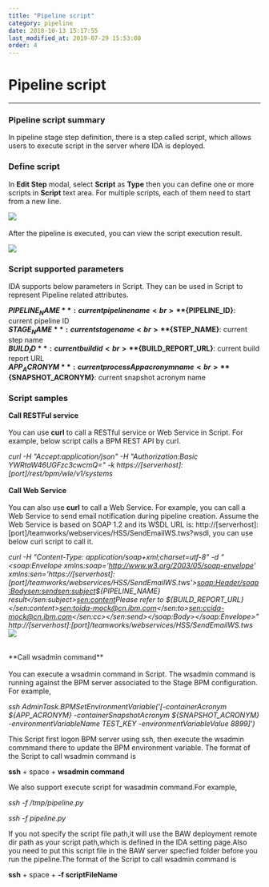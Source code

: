 ```yaml
---
title: "Pipeline script"
category: pipeline
date: 2018-10-13 15:17:55
last_modified_at: 2019-07-29 15:53:00
order: 4
---
```


# Pipeline script
***
### Pipeline script summary

  In pipeline stage step definition, there is a step called script, which allows users to execute script in the server where IDA is deployed.

### Define script

  In **Edit Step** modal, select **Script** as **Type** then you can define one or more scripts in **Script** text area. For multiple scripts, each of them need to start from a new line.

  ![][pipeline_create_script]
  <br>
  <br>
  After the pipeline is executed, you can view the script execution result.

  ![][pipeline_script_result]  

### Script supported parameters

  IDA supports below parameters in Script. They can be used in Script to represent Pipeline related attributes.

  **${PIPELINE_NAME}**: current pipeline name
  <br>
  **${PIPELINE_ID}**: current pipeline ID
  <br>
  **${STAGE_NAME}**: current stage name
  <br>
  **${STEP_NAME}**: current step name
  <br>
  **${BUILD_ID}**: current build id
  <br>
  **${BUILD_REPORT_URL}**: current build report URL
  <br>
  **${APP_ACRONYM}**: current processApp acronym name
  <br>
  **${SNAPSHOT_ACRONYM}**: current snapshot acronym name

### Script samples
**Call RESTFul service**
  <br>
  <br>
   You can use **curl** to call a RESTful service or Web Service in Script. For example, below script calls a BPM REST API by curl.

  *curl -H "Accept:application/json" -H "Authorization:Basic YWRtaW46UGFzc3cwcmQ=" -k https://[serverhost]:[port]/rest/bpm/wle/v1/systems*
  <br>
  <br>
  **Call Web Service**
  <br>
  <br>
  You can also use **curl** to call a Web Service.  For example, you can call a Web Service to send email notification during pipeline creation. Assume the Web Service is based on SOAP 1.2 and its WSDL URL is: http://[serverhost]:[port]/teamworks/webservices/HSS/SendEmailWS.tws?wsdl, you can use below curl script to call it.

*curl -H "Content-Type: application/soap+xml;charset=utf-8" -d "<soap:Envelope xmlns:soap='http://www.w3.org/2003/05/soap-envelope' xmlns:sen='https://[serverhost]:[port]/teamworks/webservices/HSS/SendEmailWS.tws'><soap:Header/><soap:Body><sen:send><sen:subject>${PIPELINE_NAME} result</sen:subject><sen:content>Please refer to ${BUILD_REPORT_URL}</sen:content><sen:to>ida-mock@cn.ibm.com</sen:to><sen:cc>ida-mock@cn.ibm.com</sen:cc></sen:send></soap:Body></soap:Envelope>" http://[serverhost]:[port]/teamworks/webservices/HSS/SendEmailWS.tws*
![][pipeline_email_script]

  <br>
  **Call wsadmin command**
  <br>
  <br>
   You can execute a wsadmin command in Script. The wsadmin command is running against the BPM server associated to the Stage BPM configuration. For example,

  *ssh AdminTask.BPMSetEnvironmentVariable('[-containerAcronym ${APP_ACRONYM} -containerSnapshotAcronym ${SNAPSHOT_ACRONYM} -environmentVariableName TEST_KEY -environmentVariableValue 8899]')*

  This Script first logon BPM server using ssh, then execute the wsadmin commmand there to update the BPM environment variable. The format of the Script to call wsadmin command is

**ssh** + space + **wsadmin command**

  We also support execute script for wasadmin command.For example,

  *ssh -f /tmp/pipeline.py*

  *ssh -f pipeline.py*
  
  If you not specify the script file path,it will use the BAW deployment remote dir path as your script path,which is defined in the IDA setting page.Also you need to put this script file in the BAW server specfied folder before you run the pipeline.The format of the Script to call wsadmin command is

**ssh** + space + **-f scriptFileName**

[pipeline_create_script]: ../images/pipeline/pipeline_create_script.png
[pipeline_script_result]: ../images/pipeline/pipeline_script_result.png
[pipeline_email_script]: ../images/pipeline/pipeline_email_script.png
